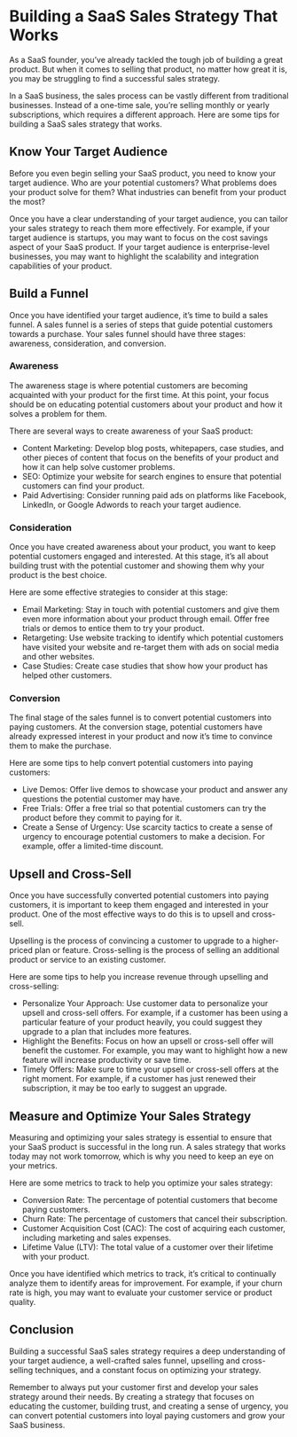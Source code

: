 # Building a SaaS Sales Strategy That Works

As a SaaS founder, you’ve already tackled the tough job of building a great product. But when it comes to selling that product, no matter how great it is, you may be struggling to find a successful sales strategy.

In a SaaS business, the sales process can be vastly different from traditional businesses. Instead of a one-time sale, you’re selling monthly or yearly subscriptions, which requires a different approach. Here are some tips for building a SaaS sales strategy that works.

## Know Your Target Audience

Before you even begin selling your SaaS product, you need to know your target audience. Who are your potential customers? What problems does your product solve for them? What industries can benefit from your product the most?

Once you have a clear understanding of your target audience, you can tailor your sales strategy to reach them more effectively. For example, if your target audience is startups, you may want to focus on the cost savings aspect of your SaaS product. If your target audience is enterprise-level businesses, you may want to highlight the scalability and integration capabilities of your product.

## Build a Funnel

Once you have identified your target audience, it’s time to build a sales funnel. A sales funnel is a series of steps that guide potential customers towards a purchase. Your sales funnel should have three stages: awareness, consideration, and conversion.

### Awareness

The awareness stage is where potential customers are becoming acquainted with your product for the first time. At this point, your focus should be on educating potential customers about your product and how it solves a problem for them.

There are several ways to create awareness of your SaaS product:

- Content Marketing: Develop blog posts, whitepapers, case studies, and other pieces of content that focus on the benefits of your product and how it can help solve customer problems.
- SEO: Optimize your website for search engines to ensure that potential customers can find your product.
- Paid Advertising: Consider running paid ads on platforms like Facebook, LinkedIn, or Google Adwords to reach your target audience.

### Consideration

Once you have created awareness about your product, you want to keep potential customers engaged and interested. At this stage, it’s all about building trust with the potential customer and showing them why your product is the best choice.

Here are some effective strategies to consider at this stage:

- Email Marketing: Stay in touch with potential customers and give them even more information about your product through email. Offer free trials or demos to entice them to try your product.
- Retargeting: Use website tracking to identify which potential customers have visited your website and re-target them with ads on social media and other websites.
- Case Studies: Create case studies that show how your product has helped other customers.

### Conversion

The final stage of the sales funnel is to convert potential customers into paying customers. At the conversion stage, potential customers have already expressed interest in your product and now it’s time to convince them to make the purchase.

Here are some tips to help convert potential customers into paying customers:

- Live Demos: Offer live demos to showcase your product and answer any questions the potential customer may have.
- Free Trials: Offer a free trial so that potential customers can try the product before they commit to paying for it.
- Create a Sense of Urgency: Use scarcity tactics to create a sense of urgency to encourage potential customers to make a decision. For example, offer a limited-time discount.

## Upsell and Cross-Sell

Once you have successfully converted potential customers into paying customers, it is important to keep them engaged and interested in your product. One of the most effective ways to do this is to upsell and cross-sell.

Upselling is the process of convincing a customer to upgrade to a higher-priced plan or feature. Cross-selling is the process of selling an additional product or service to an existing customer.

Here are some tips to help you increase revenue through upselling and cross-selling:

- Personalize Your Approach: Use customer data to personalize your upsell and cross-sell offers. For example, if a customer has been using a particular feature of your product heavily, you could suggest they upgrade to a plan that includes more features.
- Highlight the Benefits: Focus on how an upsell or cross-sell offer will benefit the customer. For example, you may want to highlight how a new feature will increase productivity or save time.
- Timely Offers: Make sure to time your upsell or cross-sell offers at the right moment. For example, if a customer has just renewed their subscription, it may be too early to suggest an upgrade.

## Measure and Optimize Your Sales Strategy

Measuring and optimizing your sales strategy is essential to ensure that your SaaS product is successful in the long run. A sales strategy that works today may not work tomorrow, which is why you need to keep an eye on your metrics.

Here are some metrics to track to help you optimize your sales strategy:

- Conversion Rate: The percentage of potential customers that become paying customers.
- Churn Rate: The percentage of customers that cancel their subscription.
- Customer Acquisition Cost (CAC): The cost of acquiring each customer, including marketing and sales expenses.
- Lifetime Value (LTV): The total value of a customer over their lifetime with your product.

Once you have identified which metrics to track, it’s critical to continually analyze them to identify areas for improvement. For example, if your churn rate is high, you may want to evaluate your customer service or product quality.

## Conclusion

Building a successful SaaS sales strategy requires a deep understanding of your target audience, a well-crafted sales funnel, upselling and cross-selling techniques, and a constant focus on optimizing your strategy.

Remember to always put your customer first and develop your sales strategy around their needs. By creating a strategy that focuses on educating the customer, building trust, and creating a sense of urgency, you can convert potential customers into loyal paying customers and grow your SaaS business.